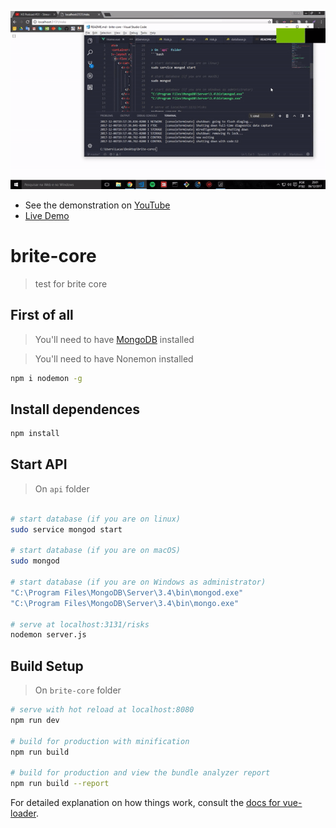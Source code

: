 ![screenshot](usage.gif?raw=true "screenshot")

* See the demonstration on [YouTube](https://youtu.be/tvi4XGZeZ8Q)
* [Live Demo](http://lucao.online)
# brite-core

> test for brite core


## First of all
> You'll need to have [MongoDB](https://docs.mongodb.com/manual/installation/) installed

> You'll need to have Nonemon installed
```bash
npm i nodemon -g
```

## Install dependences
```bash
npm install
```

## Start API

> On `api` folder
```bash

# start database (if you are on linux)
sudo service mongod start

# start database (if you are on macOS)
sudo mongod

# start database (if you are on Windows as administrator)
"C:\Program Files\MongoDB\Server\3.4\bin\mongod.exe"
"C:\Program Files\MongoDB\Server\3.4\bin\mongo.exe"

# serve at localhost:3131/risks
nodemon server.js
```

## Build Setup
> On `brite-core` folder
``` bash
# serve with hot reload at localhost:8080
npm run dev

# build for production with minification
npm run build

# build for production and view the bundle analyzer report
npm run build --report
```

For detailed explanation on how things work, consult the [docs for vue-loader](http://vuejs.github.io/vue-loader).

